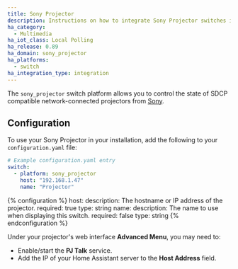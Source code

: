 ```yaml
---
title: Sony Projector
description: Instructions on how to integrate Sony Projector switches into Home Assistant.
ha_category:
  - Multimedia
ha_iot_class: Local Polling
ha_release: 0.89
ha_domain: sony_projector
ha_platforms:
  - switch
ha_integration_type: integration
---
```


The `sony_projector` switch platform allows you to control the state of SDCP compatible network-connected projectors from [Sony](https://www.sony.com/).

## Configuration

To use your Sony Projector in your installation, add the following to your `configuration.yaml` file:

```yaml
# Example configuration.yaml entry
switch:
  - platform: sony_projector
    host: "192.168.1.47"
    name: "Projector"
```

{% configuration %}
host:
  description: The hostname or IP address of the projector.
  required: true
  type: string
name:
  description: The name to use when displaying this switch.
  required: false
  type: string
{% endconfiguration %}

Under your projector's web interface **Advanced Menu**, you may need to:
- Enable/start the **PJ Talk** service.
- Add the IP of your Home Assistant server to the **Host Address** field.
